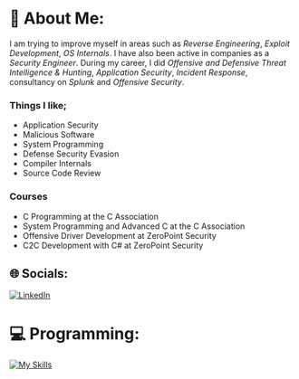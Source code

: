 # 💫 About Me:
I am trying to improve myself in areas such as *Reverse Engineering*, *Exploit Development*, *OS Internals*. I have also been active in companies as a *Security Engineer*. During my career, I did *Offensive and Defensive Threat Intelligence & Hunting*, *Application Security*, *Incident Response*, consultancy on *Splunk* and *Offensive Security*.

### Things I like;
- Application Security
- Malicious Software
- System Programming
- Defense Security Evasion
- Compiler Internals
- Source Code Review

### Courses
- C Programming at the C Association
- System Programming and Advanced C at the C Association
- Offensive Driver Development at ZeroPoint Security
- C2C Development with C# at ZeroPoint Security

## 🌐 Socials:
[![LinkedIn](https://img.shields.io/badge/LinkedIn-%230077B5.svg?logo=linkedin&logoColor=white)](https://linkedin.com/in/hamitabis) 

# 💻 Programming:
[![My Skills](https://skillicons.dev/icons?i=c,cloudflare,cmake,linux)](https://github.com/hamitabis)

